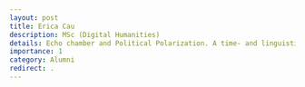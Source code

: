 ```yaml
---
layout: post
title: Erica Cau
description: MSc (Digital Humanities)
details: Echo chamber and Political Polarization. A time- and linguistic-aware analysis of online polarized discussions
importance: 1
category: Alumni
redirect: .
---
```

